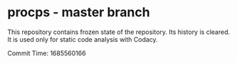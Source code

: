 # procps - master branch

This repository contains frozen state of the repository.
Its history is cleared. It is used only for static code
analysis with Codacy.

Commit Time: 1685560166